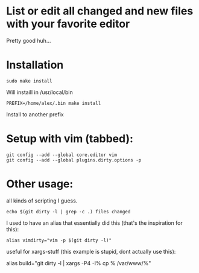 # List or edit all changed and new files with your favorite editor

Pretty good huh...

# Installation
```
sudo make install
```
Will instaill in /usr/local/bin
```
PREFIX=/home/alex/.bin make install
```
Install to another prefix

# Setup with vim (tabbed):
```
git config --add --global core.editor vim
git config --add --global plugins.dirty.options -p
```

# Other usage:
all kinds of scripting I guess.

`echo $(git dirty -l | grep -c .) files changed`

I used to have an alias that essentially did this (that's the inspiration for this):

`alias vimdirty="vim -p $(git dirty -l)"`

useful for xargs-stuff (this example is stupid, dont actually use this):

alias build="git dirty -l | xargs -P4 -I% cp % /var/www/%"
